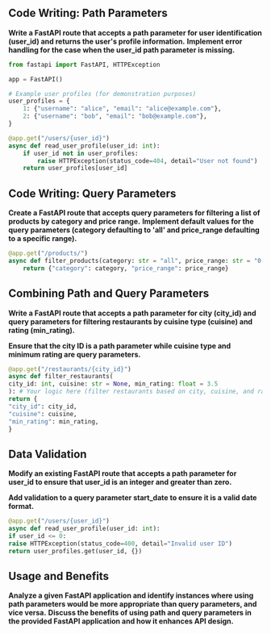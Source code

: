 ## Code Writing: Path Parameters

**Write a FastAPI route that accepts a path parameter for user identification (user_id) and returns the user's profile information.**
**Implement error handling for the case when the user_id path parameter is missing.**

```python
from fastapi import FastAPI, HTTPException

app = FastAPI()

# Example user profiles (for demonstration purposes)
user_profiles = {
    1: {"username": "alice", "email": "alice@example.com"},
    2: {"username": "bob", "email": "bob@example.com"},
}

@app.get("/users/{user_id}")
async def read_user_profile(user_id: int):
    if user_id not in user_profiles:
        raise HTTPException(status_code=404, detail="User not found")
    return user_profiles[user_id]
```

## Code Writing: Query Parameters

**Create a FastAPI route that accepts query parameters for filtering a list of products by category and price range.**
**Implement default values for the query parameters (category defaulting to 'all' and price_range defaulting to a specific range).**

```python
@app.get("/products/")
async def filter_products(category: str = "all", price_range: str = "0-100"):
    return {"category": category, "price_range": price_range}
```

## Combining Path and Query Parameters

**Write a FastAPI route that accepts a path parameter for city (city_id) and query parameters for filtering restaurants by cuisine type (cuisine) and rating (min_rating).**

**Ensure that the city ID is a path parameter while cuisine type and minimum rating are query parameters.**
```python
@app.get("/restaurants/{city_id}")
async def filter_restaurants(
city_id: int, cuisine: str = None, min_rating: float = 3.5
): # Your logic here (filter restaurants based on city, cuisine, and rating)
return {
"city_id": city_id,
"cuisine": cuisine,
"min_rating": min_rating,
}
```

## Data Validation

**Modify an existing FastAPI route that accepts a path parameter for user_id to ensure that user_id is an integer and greater than zero.**

**Add validation to a query parameter start_date to ensure it is a valid date format.**
``` python
@app.get("/users/{user_id}")
async def read_user_profile(user_id: int):
if user_id <= 0:
raise HTTPException(status_code=400, detail="Invalid user ID")
return user_profiles.get(user_id, {})
```

## Usage and Benefits

**Analyze a given FastAPI application and identify instances where using path parameters would be more appropriate than query parameters, and vice versa.**
**Discuss the benefits of using path and query parameters in the provided FastAPI application and how it enhances API design.**

